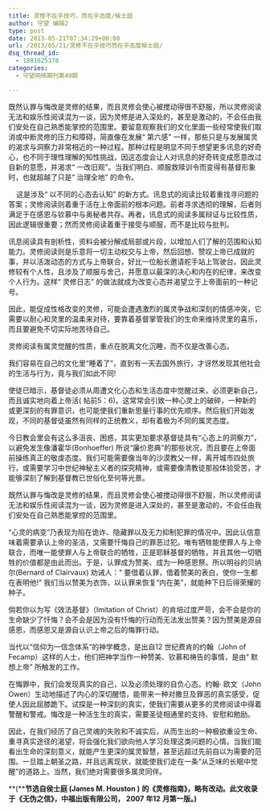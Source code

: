 ```yaml
---
title: 灵修不在乎技巧，而在乎态度/候士庭
author: 守望 编辑2
type: post
date: 2013-05-21T07:34:29+00:00
url: /2013/05/21/灵修不在乎技巧而在乎态度候士庭/
dsq_thread_id:
  - 1881625378
categories:
  - 守望网络期刊第49期

---
```

<p class="mceWPmore" title="更多...">
  既然认罪与悔改是灵修的结果，而且灵修会使心被搅动得很不舒服，所以灵修阅读无法和娱乐性阅读混为一谈，因为灵修是进入深处的，甚至是激动的，不会任由我们安处在自己熟悉能掌控的范围里。<!--more-->要留意观察我们的文化里面一些经常使我们取消或中断灵修的压力和障碍，简直像在发展“ 第六感” 一样，那些只是与发展属灵的渴求与洞察力非常相近的一种过程。那种过程是明显不同于想望更多讯息的好奇心，也不同于理性理解的知性挑战，因这态度会让人对讯息的好奇转变成愿意改过自新的意愿，并渴求“ 一改旧观”。当我们明白、顺服救赎训令而变得有基督形象时，也就超越了只是“ 治理全地” 的命令。
</p>

    这是涉及“ 以不同的心态去认知” 的新方式。讯息式的阅读比较着重找寻问题的答案；灵修阅读则着重于活在上帝面前的根本问题。前者寻求透彻的理解，后者则满足于在感恩与钦慕中与奥秘者共存。再者，讯息式的阅读多属辩证与比较性质，因此逻辑很重要；然而灵修阅读着重于接受与顺服，而不是比较与批判。

讯息阅读具有剖析性，资料会被分解成局部或片段，以增加人们了解的范围和认知能力。灵修阅读则是乐意将一切主动权交与上帝，然后回想、赞叹上帝已成就的事，并以活泼动态的方式与上帝联合，好比一位船长邀请舵手站上驾驶台。因此灵修较有个人性，且涉及了顺服与舍己，并愿意以最深的决心和内在的纪律，来改变个人行为。这样“ 灵修日志” 的做法就成为改变心态并渴望立于上帝面前的一种记号。

因此，能促成性格改变的灵修，可能会遭遇激烈的属灵争战和深刻的情感冲突，它需要以耐心和灵里的温柔来对待，要靠着基督掌管我们的生命来维持灵里的喜乐，而且要避免不切实际地苦待自己。

灵修阅读有属灵觉醒的性质，重点在脱离文化沉睡，而不仅是改善心态。

我们容易在自己的文化里“睡着了”，直到有一天去国外旅行，才讶然发现其他社会的生活与行为，竟与我们如此不同!

使徒已暗示，基督徒必须从周遭文化心态和生活态度中觉醒过来，必须更新自己，而且诚实地向着上帝活( 帖前5：6)。这常常会引致一种心灵上的破碎，一种新的或更深刻的有罪意识，也可能使我们重新思量行事的优先顺序。然后我们开始发现，不同的基督徒虽然有同样的正统教义，却有着极为不同的属灵态度。

今日教会里会有这么多沮丧、困惑，其实更加要求基督徒具有“心态上的洞察力”，以避免发生像潘霍华(Bonhoeffer) 所说“廉价恩典”的那些状况，而且要在上帝面前操练真正的敬虔态度。我们可能需要像当年的沙漠教父一样，离开城市四处旅行，或需要学习中世纪神秘主义者的探究精神，或需要像清教徒那般体验受苦，才能够深刻了解到基督教已世俗化至何等光景。

既然认罪与悔改是灵修的结果，而且灵修会使心被搅动得很不舒服，所以灵修阅读无法和娱乐性阅读混为一谈，因为灵修是进入深处的，甚至是激动的，不会任由我们安处在自己熟悉能掌控的范围里。

“心灵的病变”乃表现为陷在诡诈、隐藏罪以及无力抑制犯罪的情况中。因此认信意味着需要承认上帝的圣洁，又需要忏悔自己的罪恶过犯。唯有牺牲能使罪人与上帝联合，而唯一能使罪人与上帝联合的牺牲，正是耶稣基督的牺牲，并且其他一切牺牲的价值都是由此而出。于是，认罪成为赞美、成为一种感恩祭。所以明谷的贝纳尔(Bernard of Clairvaux) 劝诫人：“ 要借着认罪，借着赞美的表白，使你一生都在表明他!” 我们当以赞美为衣饰，以认罪来恢复“内在美”，就能种下日后得荣耀的种子。

倘若你以为写《效法基督》（Imitation of Christ）的肯培过度严苛，会不会是你的生命缺少了忏悔？会不会是因为没有忏悔的行动而无法发出赞美？因为赞美是源自感恩，而感恩又是源自认识上帝之后的悔罪行动。

当代以“信仰为一信念体系”的神学概念，是出自12 世纪费肯的约翰（John of Fecamp）这样的人士，他们把神学当作一种赞美、钦慕和祷告的事情，是由“ 默想上帝” 所触发的工作。

在悔罪中，我们会发现真实的自己，以及必须处理的自负心态。约翰· 欧文（John Owen）生动地描述了内心的深切醒悟，能带来一种对撒旦及罪恶的真实感受，促使人因此屈膝跪下。试探是一种深刻的真实，使我们需要从更多的灵修阅读中得着警醒和警戒。悔改是一种活生生的真实，需要圣徒相通里的支持、安慰和勉励。

因此，在我们经历了自己灵魂的失败和不诚实后，从而生出的一种极欲重设生命、重寻真实途径的渴望，将会强化我们欲向他人学习处理这类问题的心情。当我们能看出生命的深刻意义，就能产生更深的属灵智慧，甚至远超过先前自以为需要的范围。一旦踏上朝圣之路，并且远离现状，就能使我们走在一条“从乏味的长眠中觉醒”的道路上。当然，我们绝对需要很多属灵同伴。

**(****节选自侯士庭 (James M. Houston )** **的《灵修指南》，略有改动。此文收录于《无伪之信》，中福出版有限公司， 2007** **年12** **月第一版。)**

&nbsp;